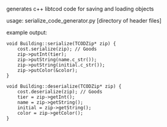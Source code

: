 generates c++ libtcod code for saving and loading objects

usage: serialize_code_generator.py [directory of header files]

example output:


    void Building::serialize(TCODZip* zip) {
	    cost.serialize(zip); // Goods
	    zip->putInt(tier);
	    zip->putString(name.c_str());
	    zip->putString(initial.c_str());
	    zip->putColor(&color);
    }

    void Building::deserialize(TCODZip* zip) {
	    cost.deserialize(zip); // Goods
	    tier = zip->getInt();
	    name = zip->getString();
	    initial = zip->getString();
	    color = zip->getColor();
    }
